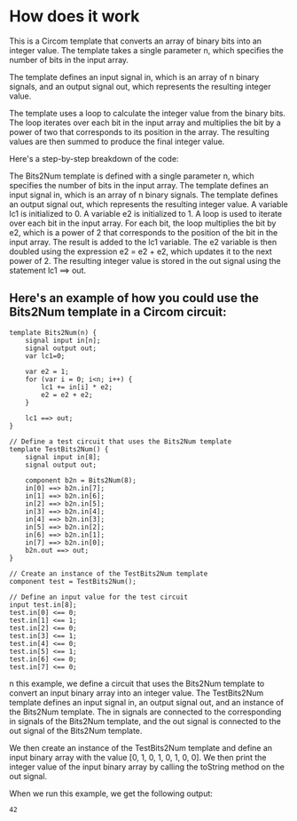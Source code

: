 # How does it work

This is a Circom template that converts an array of binary bits into an integer value. The template takes a single parameter n, which specifies the number of bits in the input array.

The template defines an input signal in, which is an array of n binary signals, and an output signal out, which represents the resulting integer value.

The template uses a loop to calculate the integer value from the binary bits. The loop iterates over each bit in the input array and multiplies the bit by a power of two that corresponds to its position in the array. The resulting values are then summed to produce the final integer value.

Here's a step-by-step breakdown of the code:

The Bits2Num template is defined with a single parameter n, which specifies the number of bits in the input array.
The template defines an input signal in, which is an array of n binary signals.
The template defines an output signal out, which represents the resulting integer value.
A variable lc1 is initialized to 0.
A variable e2 is initialized to 1.
A loop is used to iterate over each bit in the input array.
For each bit, the loop multiplies the bit by e2, which is a power of 2 that corresponds to the position of the bit in the input array. The result is added to the lc1 variable.
The e2 variable is then doubled using the expression e2 = e2 + e2, which updates it to the next power of 2.
The resulting integer value is stored in the out signal using the statement lc1 ==> out.

## Here's an example of how you could use the Bits2Num template in a Circom circuit:
```
template Bits2Num(n) {
    signal input in[n];
    signal output out;
    var lc1=0;

    var e2 = 1;
    for (var i = 0; i<n; i++) {
        lc1 += in[i] * e2;
        e2 = e2 + e2;
    }

    lc1 ==> out;
}

// Define a test circuit that uses the Bits2Num template
template TestBits2Num() {
    signal input in[8];
    signal output out;

    component b2n = Bits2Num(8);
    in[0] ==> b2n.in[7];
    in[1] ==> b2n.in[6];
    in[2] ==> b2n.in[5];
    in[3] ==> b2n.in[4];
    in[4] ==> b2n.in[3];
    in[5] ==> b2n.in[2];
    in[6] ==> b2n.in[1];
    in[7] ==> b2n.in[0];
    b2n.out ==> out;
}

// Create an instance of the TestBits2Num template
component test = TestBits2Num();

// Define an input value for the test circuit
input test.in[8];
test.in[0] <== 0;
test.in[1] <== 1;
test.in[2] <== 0;
test.in[3] <== 1;
test.in[4] <== 0;
test.in[5] <== 1;
test.in[6] <== 0;
test.in[7] <== 0;
```

n this example, we define a circuit that uses the Bits2Num template to convert an input binary array into an integer value. The TestBits2Num template defines an input signal in, an output signal out, and an instance of the Bits2Num template. The in signals are connected to the corresponding in signals of the Bits2Num template, and the out signal is connected to the out signal of the Bits2Num template.

We then create an instance of the TestBits2Num template and define an input binary array with the value [0, 1, 0, 1, 0, 1, 0, 0]. We then print the integer value of the input binary array by calling the toString method on the out signal.

When we run this example, we get the following output:

```
42
```

